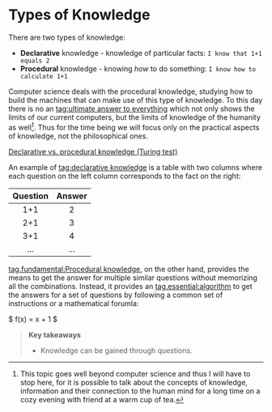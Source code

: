 # Types of Knowledge

There are two types of knowledge:
- **Declarative** knowledge - knowledge of particular facts:
  `I know that 1+1 equals 2`
- **Procedural** knowledge - knowing *how* to do something:
  `I know how to calculate 1+1`

Computer science deals with the procedural knowledge, studying how to build the
machines that can make use of this type of knowledge. To this day there is no an
[tag:ultimate answer to everything](https://en.wikipedia.org/wiki/42_(number)#The_Hitchhiker's_Guide_to_the_Galaxy)
which not only shows the limits of our current computers, but the limits of
knowledge of the humanity as well[^1]. Thus for the time being we will focus
only on the practical aspects of knowledge, not the philosophical ones.

<!-- (even though it is of great importance to keep your mind open in this regard). -->

[Declarative vs. procedural knowledge (Turing test)](youtube://QxZFKN9OEpY)

An example of [tag:declarative
knowledge](https://en.wikipedia.org/wiki/Descriptive_knowledge) is a table with
two columns where each question on the  left column corresponds to the fact on
the right:

| Question | Answer |
|:--------:|:------:|
| 1+1      | 2      |
| 2+1      | 3      |
| 3+1      | 4      |
|    ...   |  ...   |

[tag.fundamental:Procedural knowledge](https://en.wikipedia.org/wiki/Procedural_knowledge),
on the other hand, provides the means  to get the answer for multiple similar
questions without memorizing all the combinations. Instead, it provides an
[tag.essential:algorithm](https://en.wikipedia.org/wiki/Algorithm) to get the
answers for a set of questions by following a common set of instructions or a
mathematical forumla:

$
f(x) = x + 1
$

> **Key takeaways**
>
> - Knowledge can be gained through questions.

[^1]: This topic goes well beyond computer science and thus I will have to stop
here, for it is possible to talk about the concepts of knowledge, information
and their connection to the human mind  for a long time on a cozy evening with
friend at a warm cup of tea.
